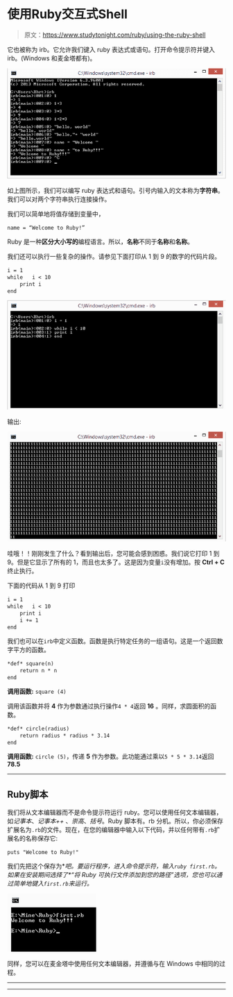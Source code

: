 # 使用Ruby交互式Shell

> 原文：<https://www.studytonight.com/ruby/using-the-ruby-shell>

它也被称为 irb。它允许我们键入 ruby 表达式或语句。打开命令提示符并键入 irb。(Windows 和麦金塔都有)。

![Using Ruby Shell Command](img/b06998cb7a234efd75683f525f235488.png)

如上图所示，我们可以编写 ruby 表达式和语句。引号内输入的文本称为**字符串**。我们可以对两个字符串执行连接操作。

我们可以简单地将值存储到变量中，

```
name = “Welcome to Ruby!”
```

Ruby 是一种**区分大小写的**编程语言。所以，**名称**不同于**名称**和**名称**。

我们还可以执行一些复杂的操作。请参见下面打印从 1 到 9 的数字的代码片段。

```
i = 1
while 	i < 10
	print i
end
```

![Wrong Example](img/d39d8d80f514d3a2fe90518c84b9ced9.png)

输出:

![Wrong Output](img/9d7185f4412ebd0ce4eb8f5bb0beac12.png)

哇哦！！刚刚发生了什么？看到输出后，您可能会感到困惑。我们说它打印 1 到 9。但是它显示了所有的 1，而且也太多了。这是因为变量`i`没有增加。按 **Ctrl + C** 终止执行。

下面的代码从 1 到 9 打印

```
i = 1
while 	i < 10
	print i
	i += 1
end
```

我们也可以在`irb`中定义函数。函数是执行特定任务的一组语句。这是一个返回数字平方的函数。

```
*def* square(n)
	return n * n
end
```

**调用函数:** `square (4)`

调用该函数并将 **4** 作为参数通过执行操作`4 * 4`返回 **16** 。同样，求圆面积的函数。

```
*def* circle(radius)
	return radius * radius * 3.14
end
```

**调用函数:** `circle (5)`，传递 **5** 作为参数。此功能通过乘以`5 * 5 * 3.14`返回 **78.5**

* * *

## Ruby脚本

我们将从文本编辑器而不是命令提示符运行 ruby。您可以使用任何文本编辑器，如*记事本*、*记事本++* 、*崇高*、*括号*。Ruby 脚本有。rb 分机。所以，你必须保存扩展名为`.rb`的文件。现在，在您的编辑器中输入以下代码，并以任何带有`.rb`扩展名的名称保存它:

```
puts "Welcome to Ruby!"
```

我们先把这个保存为**吧。要运行程序，进入命令提示符，输入`ruby first.rb`。如果在安装期间选择了*“将 Ruby 可执行文件添加到您的路径”*选项，您也可以通过简单地键入`first.rb`来运行。**

![Using Ruby Shell Command](img/a8ea4e15eb0fed82625cae083bc7b063.png)

同样，您可以在麦金塔中使用任何文本编辑器，并遵循与在 Windows 中相同的过程。

* * *

* * *